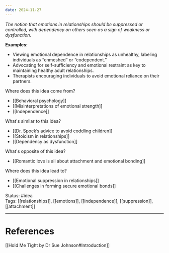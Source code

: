 ```yaml
---
date: 2024-11-27
---
```

_The notion that emotions in relationships should be suppressed or controlled, with dependency on others seen as a sign of weakness or dysfunction._

**Examples:**
- Viewing emotional dependence in relationships as unhealthy, labeling individuals as “enmeshed” or “codependent.”
- Advocating for self-sufficiency and emotional restraint as key to maintaining healthy adult relationships.
- Therapists encouraging individuals to avoid emotional reliance on their partners.
 
 Where does this idea come from?  
- [[Behavioral psychology]]
- [[Misinterpretations of emotional strength]]
- [[Independence]]

What's similar to this idea?  
- [[Dr. Spock’s advice to avoid coddling children]]
- [[Stoicism in relationships]]
- [[Dependency as dysfunction]]

What's opposite of this idea?  
- [[Romantic love is all about attachment and emotional bonding]]

Where does this idea lead to?  
- [[Emotional suppression in relationships]]
- [[Challenges in forming secure emotional bonds]]

Status: #idea  
Tags:  [[relationships]], [[emotions]], [[independence]], [[suppression]], [[attachment]]

---
# References
[[Hold Me Tight by Dr Sue Johnson#Introduction]]